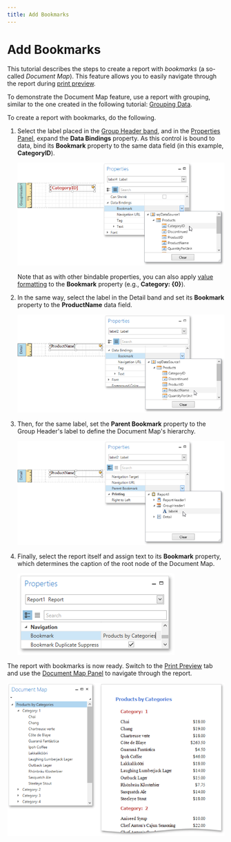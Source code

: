 ```yaml
---
title: Add Bookmarks
---
```

# Add Bookmarks
This tutorial describes the steps to create a report with _bookmarks_ (a so-called _Document Map_). This feature allows you to easily navigate through the report during [print preview](../../document-preview.md).

To demonstrate the Document Map feature, use a report with grouping, similar to the one created in the following tutorial: [Grouping Data](../shaping-data/grouping-data.md).

To create a report with bookmarks, do the following.
1. Select the label placed in the [Group Header band](../../report-elements/report-bands.md), and in the [Properties Panel](../../interface-elements/properties-panel.md), expand the **Data Bindings** property. As this control is bound to data, bind its **Bookmark** property to the same data field (in this example, **CategoryID**).
	
	![EUD_WpfReportDesigner_Bookmarks_1](../../../../../images/img123675.png)
	
	Note that as with other bindable properties, you can also apply [value formatting](../shaping-data/formatting-data.md) to the **Bookmark** property (e.g., **Category: {0}**).
2. In the same way, select the label in the Detail band and set its **Bookmark** property to the **ProductName** data field.
	
	![EUD_WpfReportDesigner_Bookmarks_2](../../../../../images/img123676.png)
3. Then, for the same label, set the **Parent Bookmark** property to the Group Header's label to define the Document Map's hierarchy.
	
	![EUD_WpfReportDesigner_Bookmarks_3](../../../../../images/img123677.png)
4. Finally, select the report itself and assign text to its **Bookmark** property, which determines the caption of the root node of the Document Map.
	
	![EUD_WpfReportDesigner_Bookmarks_4](../../../../../images/img123678.png)

The report with bookmarks is now ready. Switch to the [Print Preview](../../document-preview.md) tab and use the [Document Map Panel](../../document-preview/document-map-panel.md) to navigate through the report.

![EUD_WpfReportDesigner_Bookmarks_Result](../../../../../images/img123679.png)